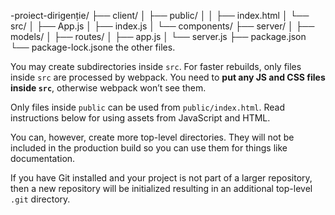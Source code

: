 -proiect-dirigenție/
├── client/
│   ├── public/
│   │   ├── index.html
│   └── src/
│       ├── App.js
│       ├── index.js
│       └── components/
├── server/
│   ├── models/
│   ├── routes/
│   ├── app.js
│   └── server.js
├── package.json
└── package-lock.jsone the other files.

You may create subdirectories inside `src`. For faster rebuilds, only files inside `src` are processed by webpack. You need to **put any JS and CSS files inside `src`**, otherwise webpack won’t see them.

Only files inside `public` can be used from `public/index.html`. Read instructions below for using assets from JavaScript and HTML.

You can, however, create more top-level directories. They will not be included in the production build so you can use them for things like documentation.

If you have Git installed and your project is not part of a larger repository, then a new repository will be initialized resulting in an additional top-level `.git` directory.
